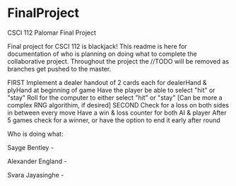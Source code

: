 # FinalProject
CSCI 112 Palomar Final Project

Final project for CSCI 112 is blackjack! This readme is here for documentation of who is planning on doing what to complete the collaborative project. Throughout the project the //TODO will be removed as branches get pushed to the master.

 FIRST
		  Implement a dealer handout of 2 cards each for dealerHand & plyHand at beginning of game
			Have the player be able to select "hit" or "stay"
			Roll for the computer to either select "hit" or "stay" [Can be more a complex RNG algorithim, if desired]
 SECOND
			Check for a loss on both sides in between every move
			Have a win & loss counter for both AI & player
			After 5 games check for a winner, or have the option to end it early after round

Who is doing what:

  Sayge Bentley - 

  Alexander England - 

  Svara Jayasinghe - 
